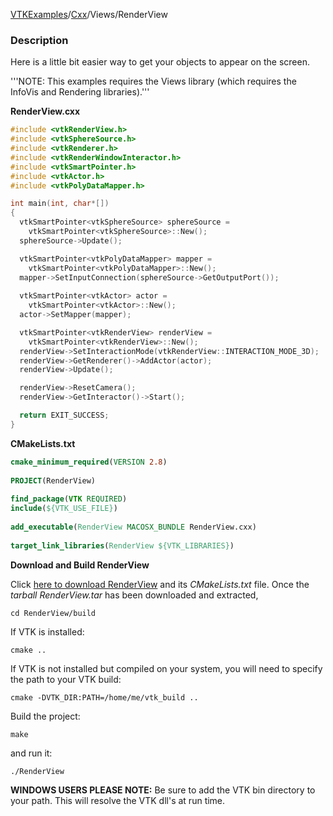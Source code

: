[VTKExamples](Home)/[Cxx](Cxx)/Views/RenderView

### Description
Here is a little bit easier way to get your objects to appear on the screen.

'''NOTE: This examples requires the Views library (which requires the InfoVis and Rendering libraries).'''

**RenderView.cxx**
```c++
#include <vtkRenderView.h>
#include <vtkSphereSource.h>
#include <vtkRenderer.h>
#include <vtkRenderWindowInteractor.h>
#include <vtkSmartPointer.h>
#include <vtkActor.h>
#include <vtkPolyDataMapper.h>

int main(int, char*[])
{
  vtkSmartPointer<vtkSphereSource> sphereSource =
    vtkSmartPointer<vtkSphereSource>::New();
  sphereSource->Update();

  vtkSmartPointer<vtkPolyDataMapper> mapper =
    vtkSmartPointer<vtkPolyDataMapper>::New();
  mapper->SetInputConnection(sphereSource->GetOutputPort());
  
  vtkSmartPointer<vtkActor> actor =
    vtkSmartPointer<vtkActor>::New();
  actor->SetMapper(mapper);

  vtkSmartPointer<vtkRenderView> renderView =
    vtkSmartPointer<vtkRenderView>::New();
  renderView->SetInteractionMode(vtkRenderView::INTERACTION_MODE_3D);
  renderView->GetRenderer()->AddActor(actor);
  renderView->Update();

  renderView->ResetCamera();
  renderView->GetInteractor()->Start();

  return EXIT_SUCCESS;
}
```
**CMakeLists.txt**
```cmake
cmake_minimum_required(VERSION 2.8)
 
PROJECT(RenderView)
 
find_package(VTK REQUIRED)
include(${VTK_USE_FILE})
 
add_executable(RenderView MACOSX_BUNDLE RenderView.cxx)
 
target_link_libraries(RenderView ${VTK_LIBRARIES})
```

**Download and Build RenderView**

Click [here to download RenderView](https://github.com/lorensen/VTKWikiExamplesTarballs/raw/master/RenderView.tar) and its *CMakeLists.txt* file.
Once the *tarball RenderView.tar* has been downloaded and extracted,
```
cd RenderView/build 
```
If VTK is installed:
```
cmake ..
```
If VTK is not installed but compiled on your system, you will need to specify the path to your VTK build:
```
cmake -DVTK_DIR:PATH=/home/me/vtk_build ..
```
Build the project:
```
make
```
and run it:
```
./RenderView
```
**WINDOWS USERS PLEASE NOTE:** Be sure to add the VTK bin directory to your path. This will resolve the VTK dll's at run time.

